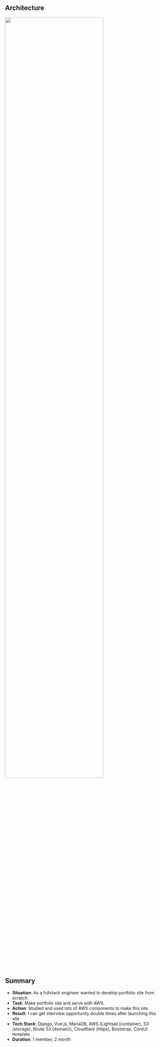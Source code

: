 ## Architecture
<img src="https://wonhee-portfolio.s3.ap-northeast-2.amazonaws.com/portfolio.png" width="80%">

## Summary
- **Situation**: As a fullstack engineer wanted to develop portfolio site from scratch.
- **Task**: Make portfolio site and serve with AWS.
- **Action**: Studied and used lots of AWS components to make this site.
- **Result**: I can get interview opportunity double times after launching this site.
- **Tech Stack**: Django, Vue.js, MariaDB, AWS (Lightsail (container), S3 (storage), Route 53 (domain)), Cloudflare (https), Bootstrap, CoreUI template
- **Duration**: 1 member, 2 month
